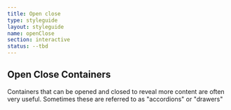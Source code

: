 ```yaml
---
title: Open close
type: styleguide
layout: styleguide
name: openClose
section: interactive
status: --tbd
---
```


<main markdown="1">

## Open Close Containers

Containers that can be opened and closed to reveal more content are often very useful. Sometimes these are referred to as "accordions" or "drawers"


</div>

</main>


